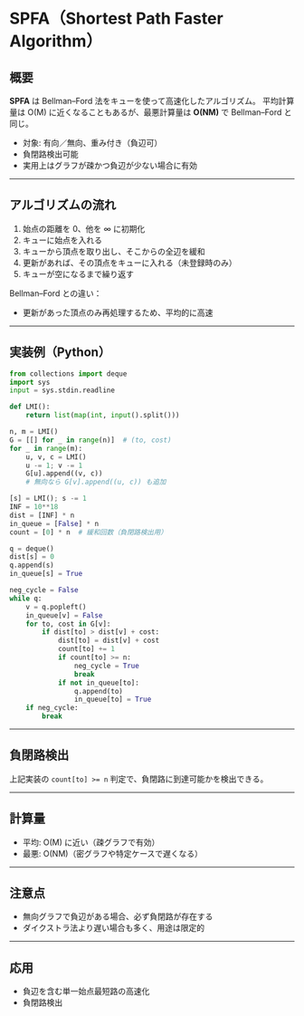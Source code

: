 

# SPFA（Shortest Path Faster Algorithm）

## 概要
**SPFA** は Bellman–Ford 法をキューを使って高速化したアルゴリズム。
平均計算量は O(M) に近くなることもあるが、最悪計算量は **O(NM)** で Bellman–Ford と同じ。

- 対象: 有向／無向、重み付き（負辺可）
- 負閉路検出可能
- 実用上はグラフが疎かつ負辺が少ない場合に有効

---

## アルゴリズムの流れ
1. 始点の距離を 0、他を ∞ に初期化
2. キューに始点を入れる
3. キューから頂点を取り出し、そこからの全辺を緩和
4. 更新があれば、その頂点をキューに入れる（未登録時のみ）
5. キューが空になるまで繰り返す

Bellman–Ford との違い：
- 更新があった頂点のみ再処理するため、平均的に高速

---

## 実装例（Python）

```python
from collections import deque
import sys
input = sys.stdin.readline

def LMI():
    return list(map(int, input().split()))

n, m = LMI()
G = [[] for _ in range(n)]  # (to, cost)
for _ in range(m):
    u, v, c = LMI()
    u -= 1; v -= 1
    G[u].append((v, c))
    # 無向なら G[v].append((u, c)) も追加

[s] = LMI(); s -= 1
INF = 10**18
dist = [INF] * n
in_queue = [False] * n
count = [0] * n  # 緩和回数（負閉路検出用）

q = deque()
dist[s] = 0
q.append(s)
in_queue[s] = True

neg_cycle = False
while q:
    v = q.popleft()
    in_queue[v] = False
    for to, cost in G[v]:
        if dist[to] > dist[v] + cost:
            dist[to] = dist[v] + cost
            count[to] += 1
            if count[to] >= n:
                neg_cycle = True
                break
            if not in_queue[to]:
                q.append(to)
                in_queue[to] = True
    if neg_cycle:
        break
```

---

## 負閉路検出
上記実装の `count[to] >= n` 判定で、負閉路に到達可能かを検出できる。

---

## 計算量
- 平均: O(M) に近い（疎グラフで有効）
- 最悪: O(NM)（密グラフや特定ケースで遅くなる）

---

## 注意点
- 無向グラフで負辺がある場合、必ず負閉路が存在する
- ダイクストラ法より遅い場合も多く、用途は限定的

---

## 応用
- 負辺を含む単一始点最短路の高速化
- 負閉路検出